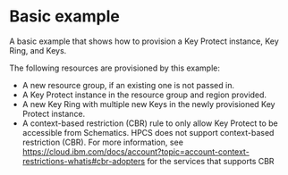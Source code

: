 # Basic example

A basic example that shows how to provision a Key Protect instance, Key Ring, and Keys.

The following resources are provisioned by this example:
- A new resource group, if an existing one is not passed in.
- A Key Protect instance in the resource group and region provided.
- A new Key Ring with multiple new Keys in the newly provisioned Key Protect instance.
- A context-based restriction (CBR) rule to only allow Key Protect to be accessible from Schematics. HPCS does not support context-based restriction (CBR). For more information, see https://cloud.ibm.com/docs/account?topic=account-context-restrictions-whatis#cbr-adopters for the services that supports CBR
